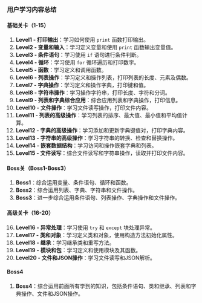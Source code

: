 ### 用户学习内容总结

#### 基础关卡（1-15）

1. **Level1 - 打印输出**：学习如何使用 `print` 函数打印输出。
2. **Level2 - 变量和输入**：学习定义变量和使用 `print` 函数输出变量值。
3. **Level3 - 条件语句**：学习使用 `if` 语句进行条件判断。
4. **Level4 - 循环**：学习使用 `for` 循环遍历和打印数字。
5. **Level5 - 函数**：学习定义和调用函数。
6. **Level6 - 列表操作**：学习定义和操作列表，打印列表的长度、元素及偶数。
7. **Level7 - 字典操作**：学习定义和操作字典，打印键和值。
8. **Level8 - 字符串操作**：学习操作字符串，打印长度、字符和分词。
9. **Level9 - 列表和字典综合应用**：综合应用列表和字典操作，打印信息。
10. **Level10 - 文件操作**：学习文件读写操作，打印文件内容。
11. **Level11 - 列表的高级操作**：学习列表的排序、最大值、最小值和平均值计算。
12. **Level12 - 字典的高级操作**：学习添加和更新字典键值对，打印字典内容。
13. **Level13 - 字符串的高级操作**：学习字符串的转换、检查和替换操作。
14. **Level14 - 嵌套数据结构**：学习访问和操作嵌套字典和列表。
15. **Level15 - 文件读写**：综合文件读写和字符串操作，读取并打印文件内容。

#### Boss关（Boss1-Boss3）

1. **Boss1**：综合运用变量、条件语句、循环和函数。
2. **Boss2**：综合运用列表、字典、字符串和文件操作。
3. **Boss3**：进一步综合运用条件语句、列表操作、字典操作和文件操作。

#### 高级关卡（16-20）

16. **Level16 - 异常处理**：学习使用 `try` 和 `except` 块处理异常。
17. **Level17 - 类和对象**：学习定义类和对象，使用构造方法初始化属性。
18. **Level18 - 继承**：学习继承类和重写方法。
19. **Level19 - 模块和包**：学习定义和使用模块及其函数。
20. **Level20 - 文件和JSON操作**：学习文件读写和JSON解析。

#### Boss4

1. **Boss4**：综合运用前面所有学到的知识，包括条件语句、类和继承、列表和字典操作、文件和JSON操作。